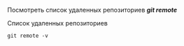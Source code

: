Посмотреть список удаленных репозиториев ***git remote***

Список удаленных репозиториев
```
git remote -v
```
